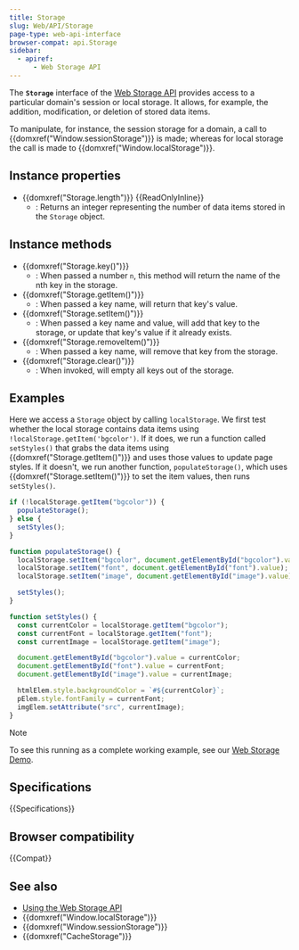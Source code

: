 ```yaml
---
title: Storage
slug: Web/API/Storage
page-type: web-api-interface
browser-compat: api.Storage
sidebar:
  - apiref:
      - Web Storage API
---
```


The **`Storage`** interface of the [Web Storage API](/en-US/docs/Web/API/Web_Storage_API) provides access to a particular domain's session or local storage. It allows, for example, the addition, modification, or deletion of stored data items.

To manipulate, for instance, the session storage for a domain, a call to {{domxref("Window.sessionStorage")}} is made; whereas for local storage the call is made to {{domxref("Window.localStorage")}}.

## Instance properties

- {{domxref("Storage.length")}} {{ReadOnlyInline}}
  - : Returns an integer representing the number of data items stored in the `Storage` object.

## Instance methods

- {{domxref("Storage.key()")}}
  - : When passed a number `n`, this method will return the name of the nth key in the storage.
- {{domxref("Storage.getItem()")}}
  - : When passed a key name, will return that key's value.
- {{domxref("Storage.setItem()")}}
  - : When passed a key name and value, will add that key to the storage, or update that key's value if it already exists.
- {{domxref("Storage.removeItem()")}}
  - : When passed a key name, will remove that key from the storage.
- {{domxref("Storage.clear()")}}
  - : When invoked, will empty all keys out of the storage.

## Examples

Here we access a `Storage` object by calling `localStorage`. We first test whether the local storage contains data items using `!localStorage.getItem('bgcolor')`. If it does, we run a function called `setStyles()` that grabs the data items using {{domxref("Storage.getItem()")}} and uses those values to update page styles. If it doesn't, we run another function, `populateStorage()`, which uses {{domxref("Storage.setItem()")}} to set the item values, then runs `setStyles()`.

```js
if (!localStorage.getItem("bgcolor")) {
  populateStorage();
} else {
  setStyles();
}

function populateStorage() {
  localStorage.setItem("bgcolor", document.getElementById("bgcolor").value);
  localStorage.setItem("font", document.getElementById("font").value);
  localStorage.setItem("image", document.getElementById("image").value);

  setStyles();
}

function setStyles() {
  const currentColor = localStorage.getItem("bgcolor");
  const currentFont = localStorage.getItem("font");
  const currentImage = localStorage.getItem("image");

  document.getElementById("bgcolor").value = currentColor;
  document.getElementById("font").value = currentFont;
  document.getElementById("image").value = currentImage;

  htmlElem.style.backgroundColor = `#${currentColor}`;
  pElem.style.fontFamily = currentFont;
  imgElem.setAttribute("src", currentImage);
}
```

> [!NOTE]
> To see this running as a complete working example, see our [Web Storage Demo](https://mdn.github.io/dom-examples/web-storage/).

## Specifications

{{Specifications}}

## Browser compatibility

{{Compat}}

## See also

- [Using the Web Storage API](/en-US/docs/Web/API/Web_Storage_API/Using_the_Web_Storage_API)
- {{domxref("Window.localStorage")}}
- {{domxref("Window.sessionStorage")}}
- {{domxref("CacheStorage")}}
